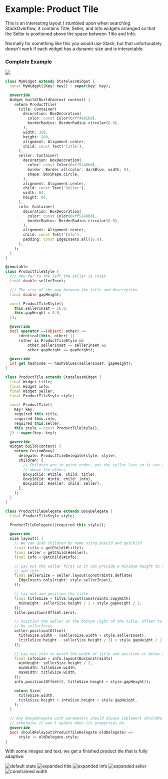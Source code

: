 # Example: Product Tile

This is an interesting layout I stumbled upon when searching StackOverflow, it contains Title, Seller, and Info widgets arranged so that the Seller is positioned above the space between Title and Info.

Normally for something like this you would use Stack, but that unfortunately doesn't work if each widget has a dynamic size and is interactable.

### Complete Example

![](../.gitbook/assets/ftest\_GCKLEFXEnu.png)

```dart
class MyWidget extends StatelessWidget {
  const MyWidget({Key? key}) : super(key: key);

  @override
  Widget build(BuildContext context) {
    return ProductTile(
      title: Container(
        decoration: BoxDecoration(
          color: const Color(0xff4881bd),
          borderRadius: BorderRadius.circular(8.0),
        ),
        width: 350,
        height: 200,
        alignment: Alignment.center,
        child: const Text('Title'),
      ),
      seller: Container(
        decoration: BoxDecoration(
          color: const Color(0xff5148bd),
          border: Border.all(color: darkBlue, width: 8),
          shape: BoxShape.circle,
        ),
        alignment: Alignment.center,
        child: const Text('Seller'),
        width: 64,
        height: 64,
      ),
      info: Container(
        decoration: BoxDecoration(
          color: const Color(0xff5148bd),
          borderRadius: BorderRadius.circular(8.0),
        ),
        alignment: Alignment.center,
        child: const Text('Info'),
        padding: const EdgeInsets.all(16.0),
      ),
    );
  }
}

@immutable
class ProductTileStyle {
  /// How far to the left the seller is inset
  final double sellerInset;

  /// The size of the gap between the title and description
  final double gapHeight;

  const ProductTileStyle({
    this.sellerInset = 16.0,
    this.gapHeight = 8.0,
  });

  @override
  bool operator ==(Object? other) =>
      identical(this, other) ||
      (other is ProductTileStyle &&
          other.sellerInset == sellerInset &&
          other.gapHeight == gapHeight);

  @override
  int get hashCode => hashValues(sellerInset, gapHeight);
}

class ProductTile extends StatelessWidget {
  final Widget title;
  final Widget info;
  final Widget seller;
  final ProductTileStyle style;

  const ProductTile({
    Key? key,
    required this.title,
    required this.info,
    required this.seller,
    this.style = const ProductTileStyle(),
  }) : super(key: key);

  @override
  Widget build(context) {
    return CustomBoxy(
      delegate: ProductTileDelegate(style: style),
      children: [
        // Children are in paint order, put the seller last so it can sit
        // above the others
        BoxyId(id: #title, child: title),
        BoxyId(id: #info, child: info),
        BoxyId(id: #seller, child: seller),
      ],
    );
  }
}

class ProductTileDelegate extends BoxyDelegate {
  final ProductTileStyle style;

  ProductTileDelegate({required this.style});

  @override
  Size layout() {
    // We can grab children by name using BoxyId and getChild
    final title = getChild(#title);
    final seller = getChild(#seller);
    final info = getChild(#info);

    // Lay out the seller first so it can provide a minimum height to the title
    // and info
    final sellerSize = seller.layout(constraints.deflate(
      EdgeInsets.only(right: style.sellerInset),
    ));

    // Lay out and position the title
    final titleSize = title.layout(constraints.copyWith(
      minHeight: sellerSize.height / 2 + style.gapHeight / 2,
    ));
    title.position(Offset.zero);

    // Position the seller at the bottom right of the title, offset to the left
    // by sellerInset
    seller.position(Offset(
      titleSize.width - (sellerSize.width + style.sellerInset),
      (titleSize.height - sellerSize.height / 2) + style.gapHeight / 2,
    ));

    // Lay out info to match the width of title and position it below the title
    final infoSize = info.layout(BoxConstraints(
      minHeight: sellerSize.height / 2,
      minWidth: titleSize.width,
      maxWidth: titleSize.width,
    ));
    info.position(Offset(0, titleSize.height + style.gapHeight));

    return Size(
      titleSize.width,
      titleSize.height + infoSize.height + style.gapHeight,
    );
  }

  // Any BoxyDelegate with parameters should always implement shouldRelaout,
  // otherwise it won't update when its properties do.
  @override
  bool shouldRelayout(ProductTileDelegate oldDelegate) =>
      style != oldDelegate.style;
}
```

With some images and text, we get a finished product tile that is fully adaptive:

![default state](../.gitbook/assets/ftest\_UTDKLOvcAU.png) ![expanded title](../.gitbook/assets/ftest\_UHm3QStdY7.png) ![expanded info](../.gitbook/assets/ftest\_MyQB0wRzDZ.png) ![expanded seller](<../.gitbook/assets/ftest\_7Je17IzRnr (1).png>) ![constrained width](../.gitbook/assets/ftest\_X0YPu1QG3P.png)
